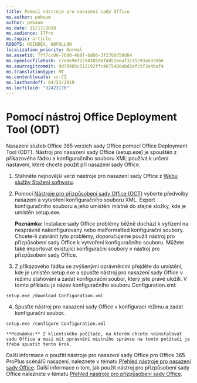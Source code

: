 ```yaml
---
title: Pomocí nástroje pro nasazení sady Office
ms.author: pebaum
author: pebaum
ms.date: 12/17/2018
ms.audience: ITPro
ms.topic: article
ROBOTS: NOINDEX, NOFOLLOW
localization_priority: Normal
ms.assetid: 7ff7cc06-76d0-468f-bd66-3f2760750d04
ms.openlocfilehash: c7e0e96f225030590fdd516eaf3115c93a6335b6
ms.sourcegitcommit: 9d78905c512192ffc4675468abd2efc5f2e4baf4
ms.translationtype: MT
ms.contentlocale: cs-CZ
ms.lasthandoff: 04/23/2019
ms.locfileid: "32423176"
---
```

# <a name="using-the-office-deployment-tool-odt"></a>Pomocí nástroj Office Deployment Tool (ODT)

Nasazení služeb Office 365 verzích sady Office pomocí Office Deployment Tool (ODT). Nástroj pro nasazení sady Office (setup.exe) je spouštěn z příkazového řádku a konfiguračního souboru XML používá k určení nastavení, které chcete použít při nasazení sady Office.
  
1. Stáhněte nejnovější verzi nástroje pro nasazení sady Office z [Webu služby Stažení softwaru](http://go.microsoft.com/fwlink/p/?LinkID=626065).
    
2. Pomocí [Nástroje pro přizpůsobení sady Office (OCT)](https://config.office.com) vyberte předvolby nasazení a vytvoření konfiguračního souboru XML. Export konfiguračního souboru a jeho umístění místně do stejné složky, kde je umístěn setup.exe. 
    
    **Poznámka:** Instalace sady Office problémy běžně dochází k vyřízení na nesprávně nakonfigurovaný nebo malformatted konfigurační soubory. Chcete-li zabránit tyto problémy, doporučujeme použít nástroj pro přizpůsobení sady Office k vytvoření konfiguračního souboru. Můžete také importovat existující konfigurační soubory v nástroj pro přizpůsobení sady Office. 
    
3. Z příkazového řádku se zvýšenými oprávněními přejděte do umístění, kde je umístěn setup.exe a spusťte nástroj pro nasazení sady Office v režimu stahování a zadat konfigurační soubor, který jste právě uložili. V tomto příkladu je název konfiguračního souboru Configuration.xml:
    
  ```
  setup.exe /download Configuration.xml  
  ```

4. Spusťte nástroj pro nasazení sady Office v konfiguraci režimu a zadat konfigurační soubor.
    
  ```
  setup.exe /configure Configuration.xml
  ```

    **Poznámka:** Z klientského počítače, na kterém chcete nainstalovat sadu Office a musí mít oprávnění místního správce na tomto počítači je třeba spustit tento krok. 
    
Další informace o použití nástroje pro nasazení sady Office pro Office 365 ProPlus scénářů nasazení, naleznete v tématu [Přehled nástroje pro nasazení sady Office](https://docs.microsoft.com/deployoffice/overview-of-the-office-2016-deployment-tool). Další informace o tom, jak použít nástroj pro přizpůsobení sady Office naleznete v tématu [Přehled nástroje pro přizpůsobení sady Office](https://docs.microsoft.com/DeployOffice/overview-of-the-office-customization-tool-for-click-to-run).
  

